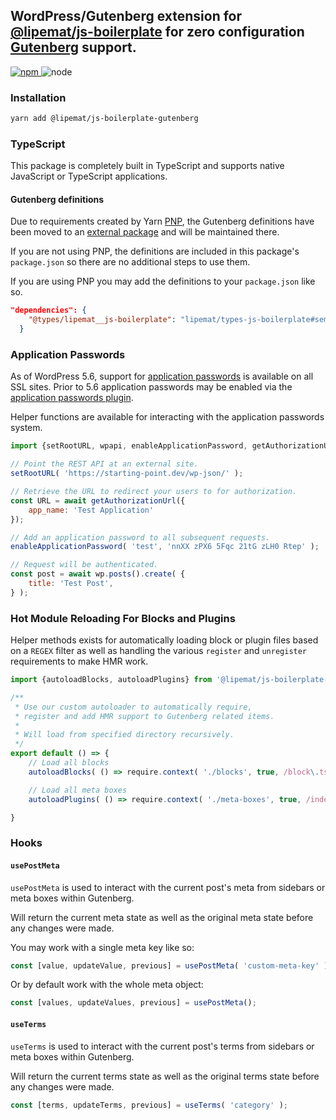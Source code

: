 ## WordPress/Gutenberg extension for [@lipemat/js-boilerplate](https://github.com/lipemat/js-boilerplate) for zero configuration [Gutenberg](https://github.com/WordPress/gutenberg) support.

<p>
<a href="https://www.npmjs.com/package/@lipemat/js-boilerplate-gutenberg">
<img alt="npm" src="https://img.shields.io/npm/v/@lipemat/js-boilerplate-gutenberg.svg">
</a>

 <img alt="node" src="https://img.shields.io/node/v/@lipemat/js-boilerplate-gutenberg.svg">
</p>

### Installation
```bash
yarn add @lipemat/js-boilerplate-gutenberg
```

### TypeScript

This package is completely built in TypeScript and supports native JavaScript or TypeScript applications.

#### Gutenberg definitions

Due to requirements created by Yarn [PNP](https://yarnpkg.com/features/pnp), the Gutenberg definitions have been moved to an [external package](https://github.com/lipemat/types-js-boilerplate) and will be maintained there.

If you are not using PNP, the definitions are included in this package's `package.json` so there are no additional steps to use them.

If you are using PNP you may add the definitions to your `package.json` like so.

```JSON 
"dependencies": {
    "@types/lipemat__js-boilerplate": "lipemat/types-js-boilerplate#semver:^1.0.0"
  }
```

### Application Passwords

As of WordPress 5.6, support for [application passwords](https://make.wordpress.org/core/2020/11/05/application-passwords-integration-guide) is available on all SSL sites. Prior to 5.6 application passwords may be enabled via the [application passwords plugin](https://github.com/wordpress/application-passwords).

Helper functions are available for interacting with the application passwords system.
```javascript
import {setRootURL, wpapi, enableApplicationPassword, getAuthorizationUrl} from '@lipemat/js-boilerplate-gutenberg';

// Point the REST API at an external site.
setRootURL( 'https://starting-point.dev/wp-json/' );

// Retrieve the URL to redirect your users to for authorization.
const URL = await getAuthorizationUrl({
    app_name: 'Test Application'
});

// Add an application password to all subsequent requests.
enableApplicationPassword( 'test', 'nnXX zPX6 5Fqc 21tG zLH0 Rtep' );

// Request will be authenticated.
const post = await wp.posts().create( {
	title: 'Test Post',
} );

```

### Hot Module Reloading For Blocks and Plugins

Helper methods exists for automatically loading block or plugin files based on a `REGEX` filter as well as handling the various `register` and `unregister` requirements to make HMR work. 

```typescript
import {autoloadBlocks, autoloadPlugins} from '@lipemat/js-boilerplate-gutenberg';

/**
 * Use our custom autoloader to automatically require,
 * register and add HMR support to Gutenberg related items.
 *
 * Will load from specified directory recursively.
 */
export default () => {
	// Load all blocks
	autoloadBlocks( () => require.context( './blocks', true, /block\.tsx$/ ), module );

	// Load all meta boxes
	autoloadPlugins( () => require.context( './meta-boxes', true, /index\.tsx$/ ), module );

}
````

### Hooks

#### `usePostMeta`

`usePostMeta` is used to interact with the current post's meta from sidebars or meta boxes within Gutenberg.

Will return the current meta state as well as the original meta state before any changes were made.

You may work with a single meta key like so:
```typescript
const [value, updateValue, previous] = usePostMeta( 'custom-meta-key' );
```
Or by default work with the whole meta object:
```typescript
const [values, updateValues, previous] = usePostMeta();
```

#### `useTerms`

`useTerms` is used to interact with the current post's terms from sidebars or meta boxes within Gutenberg.

Will return the current terms state as well as the original terms state before any changes were made.


```typescript
const [terms, updateTerms, previous] = useTerms( 'category' );
```
